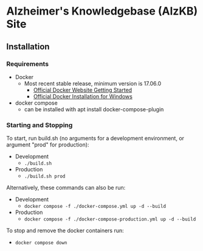 # Alzheimer's Knowledgebase (AlzKB) Site

## Installation

### Requirements
  - Docker
    - Most recent stable release, minimum version is 17.06.0
      - [Official Docker Website Getting Started](https://docs.docker.com/engine/getstarted/step_one/)
      - [Official Docker Installation for Windows](https://docs.docker.com/docker-for-windows/install/)
  - docker compose
      - can be installed with apt install docker-compose-plugin

### Starting and Stopping
To start, run build.sh (no arguments for a development environment, or argument "prod" for production):
  - Development
    - `./build.sh`
  - Production
    - `./build.sh prod`

Alternatively, these commands can also be run:
  - Development
    - `docker compose -f ./docker-compose.yml up -d --build`
  - Production
    - `docker compose -f ./docker-compose-production.yml up -d --build`

To stop and remove the docker containers run:
  - `docker compose down`
